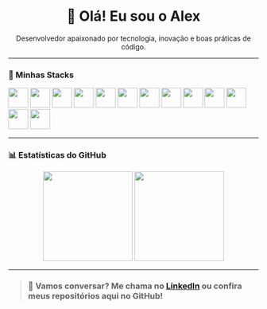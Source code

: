 <h1 align="center">👋 Olá! Eu sou o Alex</h1>
<p align="center">
  Desenvolvedor apaixonado por tecnologia, inovação e boas práticas de código.
</p>

---

### 🚀 Minhas Stacks
<code><img width="40px" src="https://cdn.jsdelivr.net/gh/devicons/devicon@latest/icons/csharp/csharp-original.svg" /></code>
<code><img width="40px" src="https://cdn.jsdelivr.net/gh/devicons/devicon@latest/icons/react/react-original.svg" /></code>
<code><img width="40px" src="https://cdn.jsdelivr.net/gh/devicons/devicon@latest/icons/typescript/typescript-original.svg" /></code>
<code><img width="40px" src="https://cdn.jsdelivr.net/gh/devicons/devicon@latest/icons/nodejs/nodejs-original.svg" /></code>
<code><img width="40px" src="https://cdn.jsdelivr.net/gh/devicons/devicon@latest/icons/python/python-original.svg" /></code>
<code><img width="40px" src="https://cdn.jsdelivr.net/gh/devicons/devicon@latest/icons/java/java-original.svg" /></code>
<code><img width="40px" src="https://cdn.jsdelivr.net/gh/devicons/devicon@latest/icons/git/git-original.svg" /></code>
<code><img width="40px" src="https://cdn.jsdelivr.net/gh/devicons/devicon@latest/icons/github/github-original.svg" /></code>
<code><img width="40px" src="https://cdn.jsdelivr.net/gh/devicons/devicon@latest/icons/mongodb/mongodb-original.svg" /></code>
<code><img width="40px" src="https://cdn.jsdelivr.net/gh/devicons/devicon@latest/icons/postgresql/postgresql-original.svg" /></code>
<code><img width="40px" src="https://cdn.jsdelivr.net/gh/devicons/devicon@latest/icons/microsoftsqlserver/microsoftsqlserver-original.svg" /></code>
<code><img width="40px" src="https://cdn.jsdelivr.net/gh/devicons/devicon@latest/icons/linux/linux-original.svg" /></code>
<code><img width="40px" src="https://cdn.jsdelivr.net/gh/devicons/devicon@latest/icons/docker/docker-original.svg" /></code>

--- 
### 📊 Estatísticas do GitHub
  <div align="center">
    <img height="180em" src="https://github-readme-stats.vercel.app/api?username=silvaalex&show_icons=true&theme=transparent&count_private=true"/>
    <img height="180em" src="https://github-readme-stats.vercel.app/api/top-langs/?username=silvaalex&layout=compact&langs_count=7&theme=transparent"/>
</div>

---

> ### 💬 Vamos conversar? Me chama no [LinkedIn](https://www.linkedin.com/in/alexjr-silva) ou confira meus repositórios aqui no GitHub!